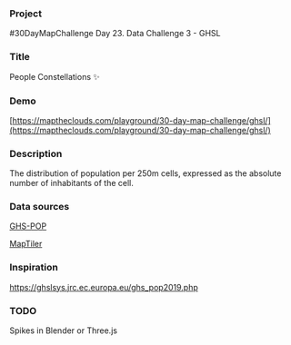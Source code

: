 ### Project

#30DayMapChallenge Day 23. Data Challenge 3 - GHSL

### Title

People Constellations ✨

### Demo

[https://maptheclouds.com/playground/30-day-map-challenge/ghsl/](https://maptheclouds.com/playground/30-day-map-challenge/ghsl/)

### Description

The distribution of population per 250m cells, expressed as the absolute number of inhabitants of the cell.

### Data sources

[GHS-POP](https://ghsl.jrc.ec.europa.eu/download.php?ds=pop)

[MapTiler](https://www.maptiler.com)

### Inspiration

https://ghslsys.jrc.ec.europa.eu/ghs_pop2019.php

### TODO

Spikes in Blender or Three.js
